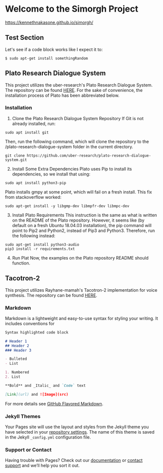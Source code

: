 # Welcome to the Simorgh Project
https://kennethnakasone.github.io/simorgh/

## Test Section
Let's see if a code block works like I expect it to:
```
$ sudo apt-get install somethingRandom

```

## Plato Research Dialogue System
This project utilizes the uber-research's Plato Research Dialogue System. The repository can be found [HERE](https://github.com/uber-research/plato-research-dialogue-system).
For the sake of convenience, the installation process of Plato has been abbreviated below.
### Installation
1. Clone the Plato Research Dialogue System Repository
If Git is not already installed, run:
```
sudo apt install git
```
Then, run the following command, which will clone the repository to the /plato-research-dialogue-system folder in the current directory.
```
git clone https://github.com/uber-research/plato-research-dialogue-system.git
```
2. Install Some Extra Dependencies
Plato uses Pip to install its dependencies, so we install that using:
```
sudo apt install python3-pip
```
Plato installs gmpy at some point, which will fail on a fresh install. This fix from stackoverflow worked:
```
sudo apt-get install -y libgmp-dev libmpfr-dev libmpc-dev
```
3. Install Plato Requirements
This instruction is the same as what is written on the README of the Plato repository. However, it seems like (by default on a fresh Ubuntu 18.04.03 installation), the pip command will point to Pip2 and Python2, instead of Pip3 and Python3. Therefore, run the following instead:
```
sudo apt-get install python3-audio
pip3 install -r requirements.txt
```
4. Run Plat
Now, the examples on the Plato repository README should function.

## Tacotron-2
This project utilizes Rayhane-mamah's Tacotron-2 implementation for voice synthesis. The repository can be found [HERE](https://github.com/Rayhane-mamah/Tacotron-2).

### Markdown

Markdown is a lightweight and easy-to-use syntax for styling your writing. It includes conventions for

```markdown
Syntax highlighted code block

# Header 1
## Header 2
### Header 3

- Bulleted
- List

1. Numbered
2. List

**Bold** and _Italic_ and `Code` text

[Link](url) and ![Image](src)
```

For more details see [GitHub Flavored Markdown](https://guides.github.com/features/mastering-markdown/).

### Jekyll Themes

Your Pages site will use the layout and styles from the Jekyll theme you have selected in your [repository settings](https://github.com/kennethnakasone/simorgh/settings). The name of this theme is saved in the Jekyll `_config.yml` configuration file.

### Support or Contact

Having trouble with Pages? Check out our [documentation](https://help.github.com/categories/github-pages-basics/) or [contact support](https://github.com/contact) and we’ll help you sort it out.
